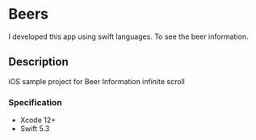 # Beers
I developed this app using  swift languages. To see the beer information. 
## Description
iOS sample project for Beer Information infinite scroll



### Specification

- Xcode 12+
- Swift 5.3
